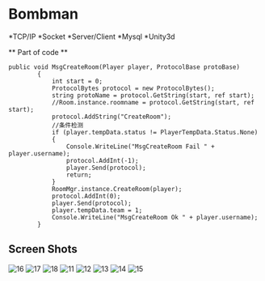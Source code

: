 # Bombman

*TCP/IP
*Socket
*Server/Client
*Mysql
*Unity3d

** Part of code **
```
public void MsgCreateRoom(Player player, ProtocolBase protoBase)
        {
            int start = 0;
            ProtocolBytes protocol = new ProtocolBytes();
            string protoName = protocol.GetString(start, ref start);
            //Room.instance.roomname = protocol.GetString(start, ref start);
            protocol.AddString("CreateRoom");
            //条件检测
            if (player.tempData.status != PlayerTempData.Status.None)
            {
                Console.WriteLine("MsgCreateRoom Fail " + player.username);
                protocol.AddInt(-1);
                player.Send(protocol);
                return;
            }
            RoomMgr.instance.CreateRoom(player);
            protocol.AddInt(0);
            player.Send(protocol);
            player.tempData.team = 1;
            Console.WriteLine("MsgCreateRoom Ok " + player.username);
        }
```

## Screen Shots

![16](https://user-images.githubusercontent.com/42737061/46079633-4893cb00-c1ca-11e8-83d4-a770e913305e.PNG)
![17](https://user-images.githubusercontent.com/42737061/46079634-4893cb00-c1ca-11e8-978c-466effb165a5.PNG)
![18](https://user-images.githubusercontent.com/42737061/46079635-4893cb00-c1ca-11e8-9f44-9aafb47b54fd.PNG)
![11](https://user-images.githubusercontent.com/42737061/46079638-492c6180-c1ca-11e8-820f-9ad7ec229906.PNG)
![12](https://user-images.githubusercontent.com/42737061/46079639-492c6180-c1ca-11e8-8da2-1bf488012913.PNG)
![13](https://user-images.githubusercontent.com/42737061/46079640-492c6180-c1ca-11e8-9bd2-2a9a4328367b.PNG)
![14](https://user-images.githubusercontent.com/42737061/46079641-49c4f800-c1ca-11e8-9bea-0e1642e6b2e7.PNG)
![15](https://user-images.githubusercontent.com/42737061/46079642-49c4f800-c1ca-11e8-9d4f-1e5111ad2bae.PNG)



